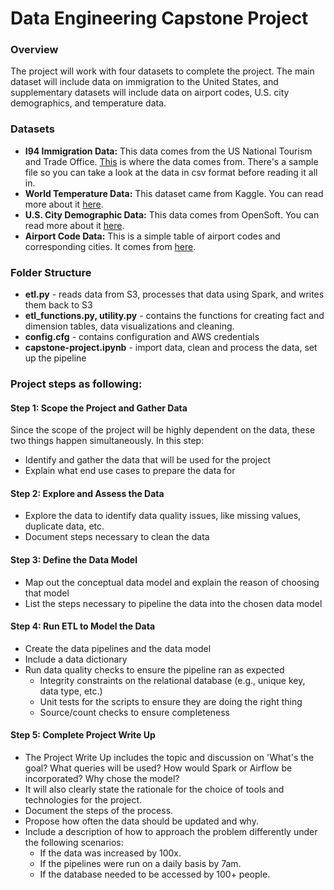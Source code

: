 # Data Engineering Capstone Project

### Overview
The project will work with four datasets to complete the project. The main dataset will include data on immigration to the United States, and supplementary datasets will include data on airport codes, U.S. city demographics, and temperature data. 

### Datasets

-   **I94 Immigration Data:**  This data comes from the US National Tourism and Trade Office.  [This](https://travel.trade.gov/research/reports/i94/historical/2016.html)  is where the data comes from. There's a sample file so you can take a look at the data in csv format before reading it all in.
-   **World Temperature Data:**  This dataset came from Kaggle. You can read more about it  [here](https://www.kaggle.com/berkeleyearth/climate-change-earth-surface-temperature-data).
-   **U.S. City Demographic Data:**  This data comes from OpenSoft. You can read more about it  [here](https://public.opendatasoft.com/explore/dataset/us-cities-demographics/export/).
-   **Airport Code Data:**  This is a simple table of airport codes and corresponding cities. It comes from  [here](https://datahub.io/core/airport-codes#data).

### Folder Structure
-   **etl.py**  - reads data from S3, processes that data using Spark, and writes them back to S3
-   **etl_functions.py, utility.py**  - contains the functions for creating fact and dimension tables, data visualizations and cleaning.
-   **config.cfg**  - contains configuration and AWS credentials
-   **capstone-project.ipynb**  - import data, clean and process the data, set up the pipeline

### Project steps as following:

#### Step 1: Scope the Project and Gather Data

Since the scope of the project will be highly dependent on the data, these two things happen simultaneously. In this step:

-   Identify and gather the data that will be used for the project
-   Explain what end use cases to prepare the data for

#### Step 2: Explore and Assess the Data

-   Explore the data to identify data quality issues, like missing values, duplicate data, etc.
-   Document steps necessary to clean the data

#### Step 3: Define the Data Model

-   Map out the conceptual data model and explain the reason of choosing that model
-   List the steps necessary to pipeline the data into the chosen data model

#### Step 4: Run ETL to Model the Data

-   Create the data pipelines and the data model
-   Include a data dictionary
-   Run data quality checks to ensure the pipeline ran as expected
    -   Integrity constraints on the relational database (e.g., unique key, data type, etc.)
    -   Unit tests for the scripts to ensure they are doing the right thing
    -   Source/count checks to ensure completeness

#### Step 5: Complete Project Write Up

-   The Project Write Up includes the topic and discussion on 'What's the goal? What queries will be used? How would Spark or Airflow be incorporated? Why chose the model?
-   It will also clearly state the rationale for the choice of tools and technologies for the project.
-   Document the steps of the process.
-   Propose how often the data should be updated and why.
-   Include a description of how to approach the problem differently under the following scenarios:
    -   If the data was increased by 100x.
    -   If the pipelines were run on a daily basis by 7am.
    -   If the database needed to be accessed by 100+ people.


